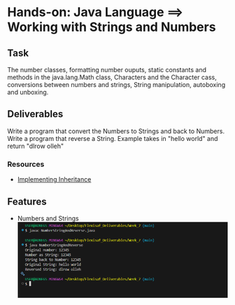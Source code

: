 # Hands-on: Java Language ==>  Working with Strings and Numbers

## Task
The number classes, formatting number ouputs, static constants and methods in the java.lang.Math class, Characters and the Character cass, conversions between numbers and strings, String manipulation, autoboxing and unboxing.

## Deliverables
Write a program that convert the Numbers to Strings and back to Numbers. Write a program that reverse a String. Example takes in "hello world" and return "dlrow olleh"

### Resources
- [Implementing Inheritance](https://docs.oracle.com/javase/tutorial/java/data/index.html)


## Features
- Numbers and Strings  
  ![NumberandStrings](screenshot/NumberandStrings.png)

  